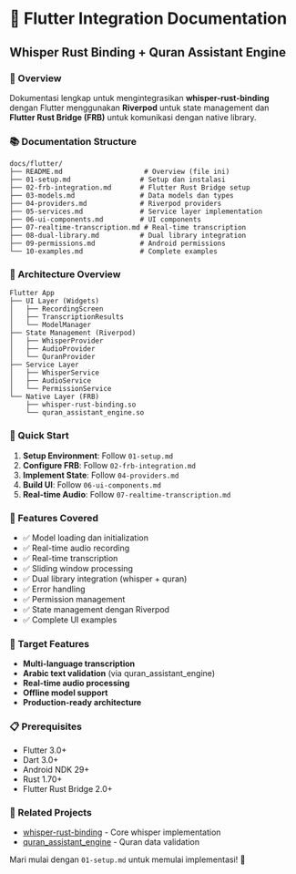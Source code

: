 # 📱 Flutter Integration Documentation
## Whisper Rust Binding + Quran Assistant Engine

### 🎯 Overview

Dokumentasi lengkap untuk mengintegrasikan **whisper-rust-binding** dengan Flutter menggunakan **Riverpod** untuk state management dan **Flutter Rust Bridge (FRB)** untuk komunikasi dengan native library.

### 📚 Documentation Structure

```
docs/flutter/
├── README.md                    # Overview (file ini)
├── 01-setup.md                 # Setup dan instalasi
├── 02-frb-integration.md       # Flutter Rust Bridge setup
├── 03-models.md                # Data models dan types
├── 04-providers.md             # Riverpod providers
├── 05-services.md              # Service layer implementation
├── 06-ui-components.md         # UI components
├── 07-realtime-transcription.md # Real-time transcription
├── 08-dual-library.md          # Dual library integration
├── 09-permissions.md           # Android permissions
└── 10-examples.md              # Complete examples
```

### 🔧 Architecture Overview

```
Flutter App
├── UI Layer (Widgets)
│   ├── RecordingScreen
│   ├── TranscriptionResults
│   └── ModelManager
├── State Management (Riverpod)
│   ├── WhisperProvider
│   ├── AudioProvider
│   └── QuranProvider
├── Service Layer
│   ├── WhisperService
│   ├── AudioService
│   └── PermissionService
└── Native Layer (FRB)
    ├── whisper-rust-binding.so
    └── quran_assistant_engine.so
```

### 🚀 Quick Start

1. **Setup Environment**: Follow `01-setup.md`
2. **Configure FRB**: Follow `02-frb-integration.md`
3. **Implement State**: Follow `04-providers.md`
4. **Build UI**: Follow `06-ui-components.md`
5. **Real-time Audio**: Follow `07-realtime-transcription.md`

### 📱 Features Covered

- ✅ Model loading dan initialization
- ✅ Real-time audio recording
- ✅ Real-time transcription
- ✅ Sliding window processing
- ✅ Dual library integration (whisper + quran)
- ✅ Error handling
- ✅ Permission management
- ✅ State management dengan Riverpod
- ✅ Complete UI examples

### 🎯 Target Features

- **Multi-language transcription**
- **Arabic text validation** (via quran_assistant_engine)
- **Real-time audio processing**
- **Offline model support**
- **Production-ready architecture**

### 📋 Prerequisites

- Flutter 3.0+
- Dart 3.0+
- Android NDK 29+
- Rust 1.70+
- Flutter Rust Bridge 2.0+

### 🔗 Related Projects

- [whisper-rust-binding](../) - Core whisper implementation
- [quran_assistant_engine](https://github.com/username/quran_assistant_engine) - Quran data validation

Mari mulai dengan `01-setup.md` untuk memulai implementasi! 🚀

